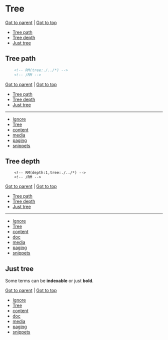Tree
====

<!-- RM -->

[Got to parent](./README.md) | [Got to top](/README.md)

* [Tree path](#tree-path)
* [Tree depth](#tree-depth)
* [Just tree](#just-tree)


<!-- /RM -->

Tree path
---------

```html
    <!-- RM(tree:./../*) -->
    <!-- /RM -->
```

<!-- RM(tree:./../*) -->

[Got to parent](./README.md) | [Got to top](/README.md)

* [Tree path](#tree-path)
* [Tree depth](#tree-depth)
* [Just tree](#just-tree)
****

* [Ignore](./ignore.mD)
* [Tree](./tree.MD)
* [content](./content.MD)
* [media](./media.md)
* [paging](./paging.md)
* [snippets](./snippets.md)



<!-- /RM -->

Tree depth
----------

```
    <!-- RM(depth:1,tree:./../*) -->
    <!-- /RM -->
```

<!-- RM(depth:1,tree:./../../*) -->

[Got to parent](./README.md) | [Got to top](/README.md)

* [Tree path](#tree-path)
* [Tree depth](#tree-depth)
* [Just tree](#just-tree)
****

* [Ignore](./ignore.mD)
* [Tree](./tree.MD)
* [content](./content.MD)
* [doc](./..)
* [media](./media.md)
* [paging](./paging.md)
* [snippets](./snippets.md)



<!-- /RM -->

Just tree
---------

Some terms can be __indexable__ or just **bold**.

<!-- RM(depth:1,tree:./../../*,nocontent) -->

[Got to parent](./README.md) | [Got to top](/README.md)

* [Ignore](./ignore.mD)
* [Tree](./tree.MD)
* [content](./content.MD)
* [doc](./..)
* [media](./media.md)
* [paging](./paging.md)
* [snippets](./snippets.md)



<!-- /RM -->